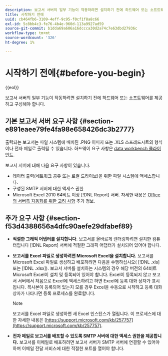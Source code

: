 ```yaml
---
description: 보고서 서버의 일부 기능이 작동하려면 설치하기 전에 하드웨어 또는 소프트웨어를 제공하고 구성해야 합니다.
title: 시작하기 전에
uuid: cb464fb6-3109-4eff-9c95-f0cf1f8a8c66
exl-id: 5c8bb4c3-fe76-4b4e-960d-113a9927ad59
source-git-commit: b1dda69a606a16dccca30d2a74c7e63dbd27936c
workflow-type: tm+mt
source-wordcount: '326'
ht-degree: 1%

---
```


# 시작하기 전에{#before-you-begin}

{{eol}}

보고서 서버의 일부 기능이 작동하려면 설치하기 전에 하드웨어 또는 소프트웨어를 제공하고 구성해야 합니다.

## 기본 보고서 서버 요구 사항 {#section-e891eaee79fe4fa98e658426dc3b2777}

출력되는 보고서는 파일 시스템에 배치된 .PNG 이미지 또는 .XLS 스프레드시트의 형식이나 전자 메일로 출력될 수 있습니다. 하드웨어 요구 사항은 [data workbench 클라이언트](https://experienceleague.adobe.com/docs/data-workbench/using/install/c-data-workbench-client-install.html#Data_Workbench_Client_Minimum_System_Requirements).

보고서 서버에 대해 다음 요구 사항이 있습니다.

* 데이터 출력(네트워크 공유 또는 로컬 드라이브)을 위한 파일 시스템에 액세스합니다.
* 구성된 SMTP 서버에 대한 액세스 권한
* Microsoft Excel 2010 64비트 이상 [!DNL Report] 서버. 자세한 내용은 [Office의 서버측 자동화를 위한 고려 사항](https://support.microsoft.com/kb/257757) 추가 정보.

## 추가 요구 사항 {#section-f53d4388656a4dfc90aefe29dfabef89}

* **적절한 그래픽 어댑터를 설치합니다.** 보고서를 올바르게 렌더링하려면 설치한 컴퓨터입니다 [!DNL Report] 서버에 적절한 그래픽 어댑터가 설치되어 있어야 합니다.

* **보고서를 Excel 파일로 생성하려면 Microsoft Excel을 설치합니다.** 보고서를 Microsoft Excel 파일로 생성하고 배포하려면 다음을 수행하십시오( [!DNL .xls] 또는 [!DNL .xlsx]). 보고서 서버를 설치하는 시스템의 경우 해당 버전의 64비트 Microsoft Excel이 설치 및 등록되어 있어야 합니다. Excel이 등록되지 않고 보고서 서버에서 처음으로 Excel에 액세스하려고 하면 Excel에 등록 대화 상자가 표시됩니다. 복사본이 등록되어 있는지 모를 경우 Excel을 수동으로 시작하고 등록 대화 상자가 나타나면 등록 프로세스를 완료합니다.

   >[!NOTE]
   >
   >보고서를 Excel 파일로 생성하면 새 Excel 인스턴스가 열립니다. 이 프로세스에 대한 자세한 내용은 [https://support.microsoft.com/kb/257757](https://support.microsoft.com/kb/257757).

* **전자 메일로 보고서를 배포할 수 있도록 SMTP 서버에 대한 액세스 권한을 제공합니다.** 보고서를 이메일로 배포하려면 보고서 서버가 SMTP 서버에 연결할 수 있어야 하며 이메일 전달 서비스에 대한 적절한 포트를 열어야 합니다.
